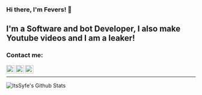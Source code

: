 ### Hi there, I'm Fevers! 👋

## I'm a Software and bot Developer, I also make Youtube videos and I am a leaker!

### Contact me:

[<img align="left" alt="Fevers | YouTube" width="22px" src="https://cdn.jsdelivr.net/npm/simple-icons@v3/icons/youtube.svg" />][youtube]
[<img align="left" alt="Fevers | Twitter" width="22px" src="https://cdn.jsdelivr.net/npm/simple-icons@v3/icons/twitter.svg" />][twitter]
[<img align="left" alt="Fevers | Discord" width="22px" src="https://cdn.jsdelivr.net/npm/simple-icons@v3/icons/discord.svg" />][discord]

<br />

---

<img align="left" alt="ItsSyfe's Github Stats" src="https://github-readme-stats.codestackr.vercel.app/api?username=FortniteFevers&theme=dracula&show_icons=true" />

[twitter]: https://twitter.com/FeversLeaks
[youtube]: https://www.youtube.com/channel/UCnHJmJsV5zPigARMAin0uJQ
[discord]: https://discord.bio/p/fevers


